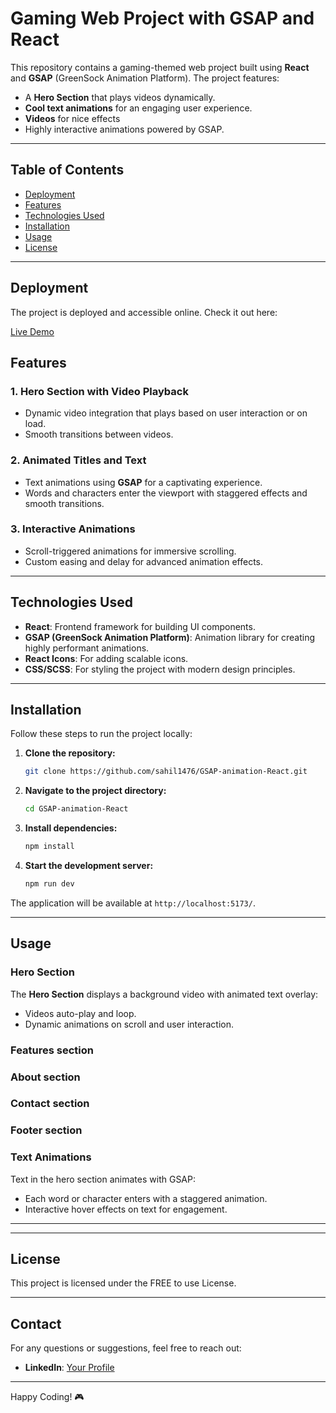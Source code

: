 # Gaming Web Project with GSAP and React

This repository contains a gaming-themed web project built using **React** and **GSAP** (GreenSock Animation Platform). The project features:

- A **Hero Section** that plays videos dynamically.
- **Cool text animations** for an engaging user experience.
- **Videos** for nice effects
- Highly interactive animations powered by GSAP.

---

## Table of Contents

- [Deployment](#deployment)
- [Features](#features)
- [Technologies Used](#technologies-used)
- [Installation](#installation)
- [Usage](#usage)
- [License](#license)

---


## Deployment

The project is deployed and accessible online. Check it out here:

[Live Demo](https://animated-gsap-react.netlify.app/)


## Features

### 1. Hero Section with Video Playback
- Dynamic video integration that plays based on user interaction or on load.
- Smooth transitions between videos.

### 2. Animated Titles and Text
- Text animations using **GSAP** for a captivating experience.
- Words and characters enter the viewport with staggered effects and smooth transitions.

### 3. Interactive Animations
- Scroll-triggered animations for immersive scrolling.
- Custom easing and delay for advanced animation effects.

---

## Technologies Used

- **React**: Frontend framework for building UI components.
- **GSAP (GreenSock Animation Platform)**: Animation library for creating highly performant animations.
- **React Icons**: For adding scalable icons.
- **CSS/SCSS**: For styling the project with modern design principles.

---

## Installation

Follow these steps to run the project locally:

1. **Clone the repository:**
   ```bash
   git clone https://github.com/sahil1476/GSAP-animation-React.git
   ```

2. **Navigate to the project directory:**
   ```bash
   cd GSAP-animation-React
   ```

3. **Install dependencies:**
   ```bash
   npm install
   ```

4. **Start the development server:**
   ```bash
   npm run dev
   ```

The application will be available at `http://localhost:5173/`.

---

## Usage

### Hero Section
The **Hero Section** displays a background video with animated text overlay:

- Videos auto-play and loop.
- Dynamic animations on scroll and user interaction.

 ### Features section

 ### About section

 ### Contact section

 ### Footer section

### Text Animations
Text in the hero section animates with GSAP:

- Each word or character enters with a staggered animation.
- Interactive hover effects on text for engagement.

---


---

## License

This project is licensed under the FREE to use License.

---

## Contact

For any questions or suggestions, feel free to reach out:

- **LinkedIn**: [Your Profile](https://www.linkedin.com/in/sahil-sharma-34989519a/)

---

Happy Coding! 🎮
